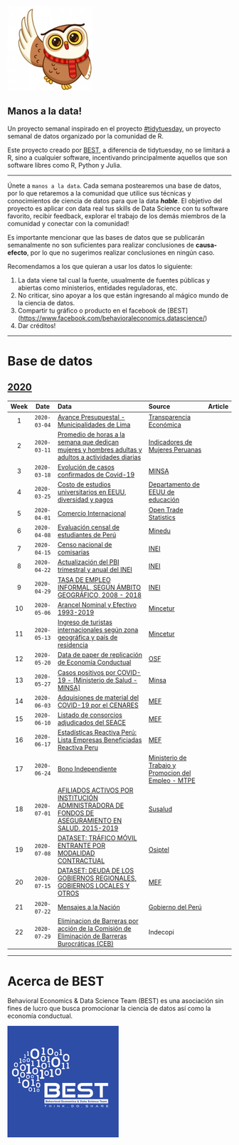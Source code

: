 ![](static/polarowl1.png)

## Manos a la data!

Un proyecto semanal inspirado en el proyecto [#tidytuesday](https://github.com/rfordatascience/tidytuesday), un proyecto  semanal de datos organizado por la comunidad de R.

Este proyecto creado por [BEST](http://besteamperu.org/), a diferencia de tidytuesday, no se limitará a R, sino a cualquier software, incentivando principalmente aquellos que son software libres como R, Python y Julia.

***

Únete a `manos a la data`. Cada semana postearemos una base de datos, por lo que retaremos a la comunidad que utilice sus técnicas y conocimientos de ciencia de datos para que la data ***hable***. El objetivo del proyecto es aplicar con data real tus skills de Data Science con tu software favorito, recibir feedback, explorar el trabajo de los demás miembros de la comunidad y conectar con la comunidad!

Es importante mencionar que las bases de datos que se publicarán semanalmente no son suficientes para realizar conclusiones de **causa-efecto**, por lo que no sugerimos realizar conclusiones en ningún caso. 

Recomendamos a los que quieran a usar los datos lo siguiente:

1. La data viene tal cual la fuente, usualmente de fuentes públicas y abiertas como ministerios, entidades reguladoras, etc.
2. No criticar, sino apoyar a los que están ingresando al mágico mundo de la ciencia de datos.
3. Compartir tu gráfico o producto en el facebook de [BEST] (https://www.facebook.com/behavioraleconomics.datascience/)
4. Dar créditos!

***

# Base de datos
## [2020](data/2020)  

| Week | Date | Data | Source | Article
| :---: | :---: | :--- | :--- |:---|
| 1 | `2020-03-04` | [Avance Presupuestal - Municipalidades de Lima](http://bit.ly/2VHXjrf) | [Transparencia Económica](http://apps5.mineco.gob.pe/transparencia/mensual/)| |
| 2 | `2020-03-11` | [Promedio de horas a la semana que dedican mujeres y hombres adultas y adultos a actividades diarias](http://bit.ly/38HH0xN) | [Indicadores de Mujeres Peruanas](https://www.datosabiertos.gob.pe/dataset/indicadores-de-mujeres-peruanas/resource/f3139e88-8f61-495b-9350-3b0f58ac9255) | |
| 3 | `2020-03-18` | [Evolución de casos confirmados de Covid-19](http://bit.ly/3bc2yUV) | [MINSA](https://www.gob.pe/minsa/) | |
| 4 | `2020-03-25` | [ Costo de estudios universitarios en EEUU, diversidad y pagos](http://bit.ly/3bc2yUV) | [Departamento de EEUU de educación](https://www.ed.gov/) | |
| 5 | `2020-04-01` | [ Comercio Internacional](https://bit.ly/3bIs448) | [Open Trade Statistics](https://tradestatistics.io/) | |
| 6 | `2020-04-08` | [ Evaluación censal de estudiantes de Perú](https://bit.ly/3bIs448) | [Minedu](https://www.gob.pe/minedu) | |
| 7 | `2020-04-15` | [ Censo nacional de comisarias](https://bit.ly/3bIs448) | [INEI](https://www.gob.pe/minedu) | |
| 8 | `2020-04-22` | [ Actualización del PBI trimestral y anual del INEI](https://bit.ly/3bIs448) | [INEI](https://www.gob.pe/minedu) | |
| 9 | `2020-04-29` | [ TASA DE EMPLEO INFORMAL, SEGÚN ÁMBITO GEOGRÁFICO, 2008 - 2018](https://bit.ly/3bIs448) | [INEI](https://www.gob.pe/minedu) | |
| 10 | `2020-05-06` | [ Arancel Nominal y Efectivo 1993-2019](https://bit.ly/3bIs448) | [Mincetur](https://www.gob.pe/minedu) | |
| 11 | `2020-05-13` | [ Ingreso de turistas internacionales según zona geográfica y país de residencia](https://bit.ly/3bIs448) | [Mincetur](https://www.gob.pe/minedu) | |
| 12 | `2020-05-20` | [Data de paper de replicación de Economía Conductual](https://bit.ly/3bIs448) | [OSF](https://osf.io/uzg3w/) | |
| 13 | `2020-05-27` | [ Casos positivos por COVID-19 - [Ministerio de Salud - MINSA]](https://bit.ly/3bIs448) | [Minsa](https://www.gob.pe/minedu) | |
| 14 | `2020-06-03` | [ Adquisiones de material del COVID-19 por el CENARES](https://bit.ly/3bIs448) | [MEF](https://www.gob.pe/minedu) | |
| 15 | `2020-06-10` | [ Listado de consorcios adjudicados del SEACE](https://bit.ly/3bIs448) | [MEF](https://www.gob.pe/minedu) | |
| 16 | `2020-06-17` | [ Estadísticas Reactiva Perú: Lista Empresas Beneficiadas Reactiva Peru](https://bit.ly/3bIs448) | [MEF](https://www.gob.pe/minedu) | |
| 17 | `2020-06-24` | [ Bono Independiente](https://bit.ly/3bIs448) | [Ministerio de Trabajo y Promocion del Empleo - MTPE](https://www.gob.pe/minedu) | |
| 18 | `2020-07-01` | [ AFILIADOS ACTIVOS POR INSTITUCIÓN ADMINISTRADORA DE FONDOS DE ASEGURAMIENTO EN SALUD. 2015-2019](https://bit.ly/3bIs448) | [Susalud](https://www.gob.pe/minedu) | |
| 19 | `2020-07-08` | [ DATASET: TRÁFICO MÓVIL ENTRANTE POR MODALIDAD CONTRACTUAL](https://bit.ly/3bIs448) | [Osiptel](https://www.gob.pe/minedu) | |
| 20 | `2020-07-15` | [ DATASET: DEUDA DE LOS GOBIERNOS REGIONALES, GOBIERNOS LOCALES Y OTROS](https://bit.ly/3bIs448) | [MEF](https://www.gob.pe/minedu) | |
| 21 | `2020-07-22` | [ Mensajes a la Nación](https://bit.ly/3bIs448) | [Gobierno del Perú](https://www.gob.pe/) | |
| 22 | `2020-07-29` | [ Eliminacion de Barreras por acción de la Comisión de Eliminación de Barreras Burocráticas (CEB)](https://bit.ly/3bIs448) |  Indecopi| |


***

# Acerca de BEST

Behavioral Economics & Data Science Team (BEST) es una asociación sin fines de lucro que busca promocionar la ciencia de datos así como la economía conductual.

![](static/best_logo.png)
